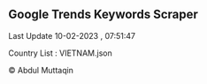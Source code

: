 

## Google Trends Keywords Scraper 
 
Last Update 10-02-2023 , 07:51:47

Country List :
VIETNAM.json



© Abdul Muttaqin 
